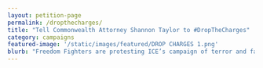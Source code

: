 ```yaml
---
layout: petition-page
permalink: /dropthecharges/
title: "Tell Commonwealth Attorney Shannon Taylor to #DropTheCharges"
category: campaigns
featured-image: '/static/images/featured/DROP CHARGES 1.png'
blurb: "Freedom Fighters are protesting ICE’s campaign of terror and facing political retribution"
---
```


<link href='https://actionnetwork.org/css/style-embed-whitelabel-v3.css' rel='stylesheet' type='text/css' /><script src='https://actionnetwork.org/widgets/v3/petition/drop-the-charges-demand-henrico-county-commonwealth-attorney-to-drop-retaliatory-charges-against-freedom-fighters-for-standing-up-against-ice-director?format=js&source=widget&referrer=group-18millionrisingorg&style=full'></script><div id='can-petition-area-drop-the-charges-demand-henrico-county-commonwealth-attorney-to-drop-retaliatory-charges-against-freedom-fighters-for-standing-up-against-ice-director' style='width: 100%'><!-- this div is the target for our HTML insertion --></div>
